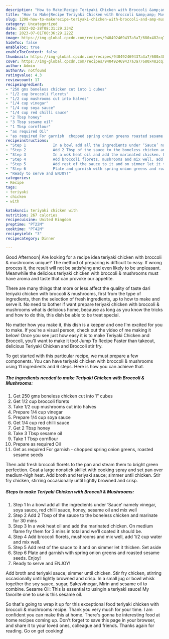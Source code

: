 ```yaml
---
description: "How to Make|Recipe Teriyaki Chicken with Broccoli &amp;amp; Mushrooms {That is Special"
title: "How to Make|Recipe Teriyaki Chicken with Broccoli &amp;amp; Mushrooms {That is Special"
slug: 1298-how-to-makerecipe-teriyaki-chicken-with-broccoli-and-amp-mushrooms-that-is-special
category: Uncategorized
date: 2023-02-28T08:31:29.234Z
date: 2023-07-01T00:36:29.222Z
image: https://img-global.cpcdn.com/recipes/940492469437a3a7/680x482cq70/teriyaki-chicken-with-broccoli-mushrooms-recipe-main-photo.jpg
hideToc: false
enableToc: true
enableTocContent: false
thumbnail: https://img-global.cpcdn.com/recipes/940492469437a3a7/680x482cq70/teriyaki-chicken-with-broccoli-mushrooms-recipe-main-photo.jpg
cover: https://img-global.cpcdn.com/recipes/940492469437a3a7/680x482cq70/teriyaki-chicken-with-broccoli-mushrooms-recipe-main-photo.jpg
author: Admin
authorAv: notfound
ratingvalue: 4.3
reviewcount: 17
recipeingredient:
- "250 gms boneless chicken cut into 1 cubes"
- "1/2 cup broccoli florets"
- "1/2 cup mushrooms cut into halves"
- "1/4 cup vinegar"
- "1/4 cup soya sauce"
- "1/4 cup red chilli sauce"
- "2 Tbsp honey"
- "3 Tbsp sesame oil"
- "1 Tbsp cornflour"
- "as required Oil"
- "as required For garnish  chopped spring onion greens roasted sesame seeds"
recipeinstructions:
- "Step 1            In a bowl add all the ingredients under ‘Sauce’ namely vinegar, soya sauce, red chilli sauce, honey, sesame oil and mix well"
- "Step 2            Add 2 Tbsp of the sauce to the boneless chicken and marinate for 30 mins"
- "Step 3            In a wok heat oil and add the marinated chicken. On medium flame fry them for 3 mins in total and we’ll coated it should be."
- "Step 4            Add broccoli florets, mushrooms and mix well, add 1/2 cup water and mix well."
- "Step 5            Add rest of the sauce to it and on simmer let it thicken. Set aside"
- "Step 6            Plate and garnish with spring onion greens and roasted sesame seeds. Enjoy!"
- "Ready to serve and ENJOY!"
categories:
- Recipe
tags:
- teriyaki
- chicken
- with

katakunci: teriyaki chicken with 
nutrition: 267 calories
recipecuisine: United Kingdom
preptime: "PT22M"
cooktime: "PT42M"
recipeyield: "3"
recipecategory: Dinner

---
```



Good Afternoon| Are looking for a recipe idea teriyaki chicken with broccoli &amp; mushrooms unique? The method of preparing is difficult to easy. If wrong process it, the result will not be satisfying and even likely to be unpleasant. Meanwhile the delicious teriyaki chicken with broccoli &amp; mushrooms must have aroma and taste that can provoke our appetite.






There are many things that more or less affect the quality of taste dari teriyaki chicken with broccoli &amp; mushrooms, first from the type of ingredients, then the selection of fresh ingredients, up to how to make and serve it. No need to bother if want prepare teriyaki chicken with broccoli &amp; mushrooms what is delicious home, because as long as you know the tricks and how to do this, this dish be able to be treat  special.


No matter how you make it, this dish is a keeper and one I&#39;m excited for you to make. If you&#39;re a visual person, check out the video of me making it below! Once you see just how easy it is to make Teriyaki Chicken and Broccoli, you&#39;ll want to make it too! Jump To Recipe Faster than takeout, delicious Teriyaki Chicken and Broccoli stir fry.


To get started with this particular recipe, we must prepare a few components. You can have teriyaki chicken with broccoli &amp; mushrooms using 11 ingredients and 6 steps. Here is how you can achieve that.

<!--inarticleads1-->

##### The ingredients needed to make Teriyaki Chicken with Broccoli &amp; Mushrooms:

1. Get 250 gms boneless chicken cut into 1” cubes
1. Get 1/2 cup broccoli florets
1. Take 1/2 cup mushrooms cut into halves
1. Prepare 1/4 cup vinegar
1. Prepare 1/4 cup soya sauce
1. Get 1/4 cup red chilli sauce
1. Get 2 Tbsp honey
1. Take 3 Tbsp sesame oil
1. Take 1 Tbsp cornflour
1. Prepare as required Oil
1. Get as required For garnish - chopped spring onion greens, roasted sesame seeds


Then add fresh broccoli florets to the pan and steam them to bright green perfection. Coat a large nonstick skillet with cooking spray and set pan over medium-high heat. Add broth and teriyaki sauce; simmer until chicken. Stir fry chicken, stirring occasionally until lightly browned and crisp. 

<!--inarticleads2-->

##### Steps to make Teriyaki Chicken with Broccoli &amp; Mushrooms:

1. Step 1            In a bowl add all the ingredients under ‘Sauce’ namely vinegar, soya sauce, red chilli sauce, honey, sesame oil and mix well
1. Step 2            Add 2 Tbsp of the sauce to the boneless chicken and marinate for 30 mins
1. Step 3            In a wok heat oil and add the marinated chicken. On medium flame fry them for 3 mins in total and we’ll coated it should be.
1. Step 4            Add broccoli florets, mushrooms and mix well, add 1/2 cup water and mix well.
1. Step 5            Add rest of the sauce to it and on simmer let it thicken. Set aside
1. Step 6            Plate and garnish with spring onion greens and roasted sesame seeds. Enjoy!
1. Ready to serve and ENJOY!

Add broth and teriyaki sauce; simmer until chicken. Stir fry chicken, stirring occasionally until lightly browned and crisp. In a small jug or bowl whisk together the soy sauce, sugar, Sake/vinegar, Mirin and sesame oil to combine. Sesame Oil: This is essential to usingin a teriyaki sauce! My favorite one to use is this sesame oil. 

So that's going to wrap it up for this exceptional food teriyaki chicken with broccoli &amp; mushrooms recipe. Thank you very much for your time. I am confident you can make this at home. There's gonna be interesting food at home recipes coming up. Don't forget to save this page in your browser, and share it to your loved ones, colleague and friends. Thanks again for reading. Go on get cooking!
